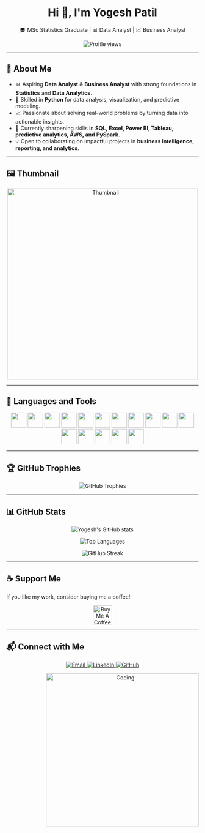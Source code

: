 <h1 align="center">Hi 👋, I'm Yogesh Patil</h1>
<p align="center">🎓 MSc Statistics Graduate | 📊 Data Analyst | 📈 Business Analyst</p>

<p align="center">
  <img src="https://komarev.com/ghpvc/?username=YogeshYPatil&label=Profile%20views&color=0e75b6&style=flat" alt="Profile views"/>
</p>

---

## 🌟 About Me  

- 📊 Aspiring **Data Analyst** & **Business Analyst** with strong foundations in **Statistics** and **Data Analytics**.  
- 🐍 Skilled in **Python** for data analysis, visualization, and predictive modeling.  
- 📈 Passionate about solving real-world problems by turning data into actionable insights.  
- 🌱 Currently sharpening skills in **SQL, Excel, Power BI, Tableau, predictive analytics, AWS, and PySpark**.  
- 💡 Open to collaborating on impactful projects in **business intelligence, reporting, and analytics**.  

---

## 🖼️ Thumbnail  
<p align="center">
  <img src="https://github.com/your-username/your-repo-name/blob/main/thumbnail.png" alt="Thumbnail" width="500">
</p>  

---

## 🔧 Languages and Tools  

<p align="center">
  <!-- Python -->
  <img src="https://skillicons.dev/icons?i=python" width="40"/>
  <!-- Numpy -->
  <img src="https://raw.githubusercontent.com/simple-icons/simple-icons/develop/icons/numpy.svg" width="40"/>
  <!-- Pandas -->
  <img src="https://raw.githubusercontent.com/simple-icons/simple-icons/develop/icons/pandas.svg" width="40"/>
  <!-- Matplotlib -->
  <img src="https://raw.githubusercontent.com/matplotlib/matplotlib/main/lib/matplotlib/mpl-data/logo2.svg" width="40"/>
  <!-- Seaborn -->
  <img src="https://raw.githubusercontent.com/mwaskom/seaborn-data/master/seaborn-logo.png" width="40"/>
  <!-- PyTorch -->
  <img src="https://skillicons.dev/icons?i=pytorch" width="40"/>
  <!-- TensorFlow -->
  <img src="https://skillicons.dev/icons?i=tensorflow" width="40"/>
  <!-- R -->
  <img src="https://skillicons.dev/icons?i=r" width="40"/>
  <!-- MySQL -->
  <img src="https://skillicons.dev/icons?i=mysql" width="40"/>
  <!-- AWS -->
  <img src="https://skillicons.dev/icons?i=aws" width="40"/>
  <!-- Git -->
  <img src="https://skillicons.dev/icons?i=git" width="40"/>
  <!-- GitHub -->
  <img src="https://skillicons.dev/icons?i=github" width="40"/>
  <!-- Anaconda -->
  <img src="https://skillicons.dev/icons?i=anaconda" width="40"/>
  <!-- Excel -->
  <img src="https://skillicons.dev/icons?i=excel" width="40"/>
  <!-- Tableau -->
  <img src="https://skillicons.dev/icons?i=tableau" width="40"/>
  <!-- Power BI -->
  <img src="https://skillicons.dev/icons?i=powerbi" width="40"/>
</p>

---

## 🏆 GitHub Trophies  

<p align="center">
  <img src="https://github-profile-trophy.vercel.app/?username=YogeshYPatil&theme=radical&no-frame=true&no-bg=true&margin-w=4" alt="GitHub Trophies"/>
</p>

---

## 📊 GitHub Stats  

<p align="center">
  <img src="https://github-readme-stats.vercel.app/api?username=YogeshYPatil&show_icons=true&theme=radical" alt="Yogesh's GitHub stats"/>
</p>

<p align="center">
  <img src="https://github-readme-stats.vercel.app/api/top-langs/?username=YogeshYPatil&layout=compact&theme=radical" alt="Top Languages"/>
</p>

<p align="center">
  <img src="https://streak-stats.demolab.com/?user=YogeshYPatil&theme=radical&hide_border=true" alt="GitHub Streak"/>
</p>

---

## ☕ Support Me  

If you like my work, consider buying me a coffee!  

<p align="center">
  <a href="https://www.buymeacoffee.com/yourusername" target="_blank">
    <img src="https://cdn.buymeacoffee.com/buttons/v2/default-yellow.png" height="50" alt="Buy Me A Coffee" />
  </a>
</p>

---

## 📬 Connect with Me  

<p align="center">
  <a href="mailto:yogeshpatil.stats@gmail.com" target="_blank">
    <img src="https://img.shields.io/badge/Gmail-D14836?style=for-the-badge&logo=gmail&logoColor=white" alt="Email"/>
  </a>
  <a href="https://www.linkedin.com/in/yogesh-patil-1073ba201" target="_blank">
    <img src="https://img.shields.io/badge/LinkedIn-0077B5?style=for-the-badge&logo=linkedin&logoColor=white" alt="LinkedIn"/>
  </a>
  <a href="https://github.com/YogeshYPatil" target="_blank">
    <img src="https://img.shields.io/badge/GitHub-100000?style=for-the-badge&logo=github&logoColor=white" alt="GitHub"/>
  </a>
</p>

<p align="center">
  <img align="right" alt="Coding" width="400" src="https://raw.githubusercontent.com/rahulbanerjee26/githubProfileReadmeGenerator/main/gifs/code.gif"/>
</p>
